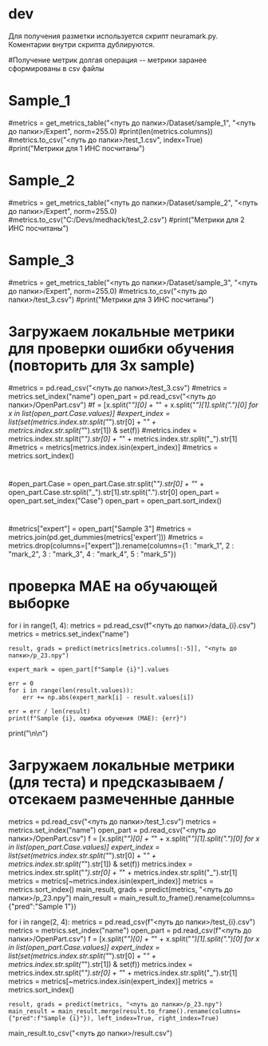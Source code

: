 # dev

Для получения разметки используется скрипт neuramark.py. Коментарии внутри скрипта дублируются.


#Получение метрик долгая операция -- метрики заранее сформированы в csv файлы
# Sample_1
#metrics = get_metrics_table("<путь до папки>/Dataset/sample_1", "<путь до папки>/Expert", norm=255.0)
#print(len(metrics.columns))
#metrics.to_csv("<путь до папки>/test_1.csv", index=True)
#print("Метрики для 1 ИНС посчитаны")

# Sample_2
#metrics = get_metrics_table("<путь до папки>/Dataset/sample_2", "<путь до папки>/Expert", norm=255.0)
#metrics.to_csv("C:/Devs/medhack/test_2.csv")
#print("Метрики для 2 ИНС посчитаны")

# Sample_3
#metrics = get_metrics_table("<путь до папки>/Dataset/sample_3", "<путь до папки>/Expert", norm=255.0)
#metrics.to_csv("<путь до папки>/test_3.csv")
#print("Метрики для 3 ИНС посчитаны")

# Загружаем локальные метрики для проверки ошибки обучения (повторить для 3х sample)
#metrics = pd.read_csv("<путь до папки>/test_3.csv")
#metrics = metrics.set_index("name")
open_part = pd.read_csv("<путь до папки>/OpenPart.csv")
#f = [x.split("_")[0] + "_" + x.split("_")[1].split(".")[0] for x in list(open_part.Case.values)]
#expert_index = list(set(metrics.index.str.split("_").str[0] + "_" + metrics.index.str.split("_").str[1]) & set(f))
#metrics.index = metrics.index.str.split("_").str[0] + "_" + metrics.index.str.split("_").str[1]
#metrics = metrics[metrics.index.isin(expert_index)]
#metrics = metrics.sort_index()
#
#open_part.Case = open_part.Case.str.split("_").str[0] + "_" + open_part.Case.str.split("_").str[1].str.split(".").str[0]
open_part = open_part.set_index("Case")
open_part = open_part.sort_index()
#
#metrics["expert"] = open_part["Sample 3"]
#metrics = metrics.join(pd.get_dummies(metrics['expert']))
#metrics = metrics.drop(columns=["expert"]).rename(columns={1 : "mark_1", 2 : "mark_2", 3 : "mark_3", 4 : "mark_4", 5 : "mark_5"})
#

# проверка MAE на обучающей выборке
for i in range(1, 4):
    metrics = pd.read_csv(f"<путь до папки>/data_{i}.csv")
    metrics = metrics.set_index("name")

    result, grads = predict(metrics[metrics.columns[:-5]], "<путь до папки>/p_23.npy")

    expert_mark = open_part[f"Sample {i}"].values

    err = 0
    for i in range(len(result.values)):
        err += np.abs(expert_mark[i] - result.values[i])
        
    err = err / len(result)    
    print(f"Sample {i}, ошибка обучения (MAE): {err}")

print("\n\n")

# Загружаем локальные метрики (для теста) и предсказываем / отсекаем размеченные данные

metrics = pd.read_csv("<путь до папки>/test_1.csv")
metrics = metrics.set_index("name")
open_part = pd.read_csv("<путь до папки>/OpenPart.csv")
f = [x.split("_")[0] + "_" + x.split("_")[1].split(".")[0] for x in list(open_part.Case.values)]
expert_index = list(set(metrics.index.str.split("_").str[0] + "_" + metrics.index.str.split("_").str[1]) & set(f))
metrics.index = metrics.index.str.split("_").str[0] + "_" + metrics.index.str.split("_").str[1]
metrics = metrics[~metrics.index.isin(expert_index)]
metrics = metrics.sort_index()
main_result, grads = predict(metrics, "<путь до папки>/p_23.npy")
main_result = main_result.to_frame().rename(columns={"pred":"Sample 1"})

for i in range(2, 4):
    metrics = pd.read_csv(f"<путь до папки>/test_{i}.csv")
    metrics = metrics.set_index("name")
    open_part = pd.read_csv(f"<путь до папки>/OpenPart.csv")
    f = [x.split("_")[0] + "_" + x.split("_")[1].split(".")[0] for x in list(open_part.Case.values)]
    expert_index = list(set(metrics.index.str.split("_").str[0] + "_" + metrics.index.str.split("_").str[1]) & set(f))
    metrics.index = metrics.index.str.split("_").str[0] + "_" + metrics.index.str.split("_").str[1]
    metrics = metrics[~metrics.index.isin(expert_index)]
    metrics = metrics.sort_index()

    result, grads = predict(metrics, "<путь до папки>/p_23.npy")
    main_result = main_result.merge(result.to_frame().rename(columns={"pred":f"Sample {i}"}), left_index=True, right_index=True)
    
main_result.to_csv("<путь до папки>/result.csv")
